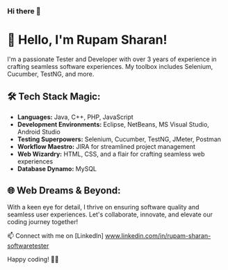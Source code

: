 ### Hi there 👋
# 👋 Hello, I'm Rupam Sharan!

I'm a passionate Tester and Developer with over 3 years of experience in crafting seamless software experiences. My toolbox includes Selenium, Cucumber, TestNG, and more.

## 🛠️ Tech Stack Magic:

- **Languages:** Java, C++, PHP, JavaScript
- **Development Environments:** Eclipse, NetBeans, MS Visual Studio, Android Studio
- **Testing Superpowers:** Selenium, Cucumber, TestNG, JMeter, Postman
- **Workflow Maestro:** JIRA for streamlined project management
- **Web Wizardry:** HTML, CSS, and a flair for crafting seamless web experiences
- **Database Dynamo:** MySQL

## 🌐 Web Dreams & Beyond:

With a keen eye for detail, I thrive on ensuring software quality and seamless user experiences. Let's collaborate, innovate, and elevate our coding journey together!

📫 Connect with me on [LinkedIn] www.linkedin.com/in/rupam-sharan-softwaretester

Happy coding! 🚀✨


<!--
**Rupamsharan/Rupamsharan** is a ✨ _special_ ✨ repository because its `README.md` (this file) appears on your GitHub profile.

Here are some ideas to get you started:

- 🔭 I’m currently working on ...
- 🌱 I’m currently learning ...
- 👯 I’m looking to collaborate on ...
- 🤔 I’m looking for help with ...
- 💬 Ask me about ...
- 📫 How to reach me: ...
- 😄 Pronouns: ...
- ⚡ Fun fact: ...
-->
